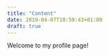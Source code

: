 ```yaml
---
title: "Content"
date: 2019-04-07T18:59:43+01:00
draft: true
---
```


<p>Welcome to my profile page!</p>